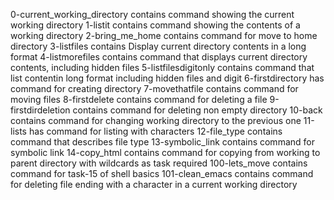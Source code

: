 0-current_working_directory contains command showing the current working directory
1-listit contains command showing the contents of a working directory
2-bring_me_home contains command for move to home directory
3-listfiles contains Display current directory contents in a long format
4-listmorefiles contains command that displays current directory contents, including hidden files
5-listfilesdigitonly contains command that list contentin long format including hidden files and digit
6-firstdirectory has command for creating directory
7-movethatfile contains command for moving files
8-firstdelete contains command for deleting a file
9-firstdirdeletion contains command for deleting non empty directory
10-back contains command for changing working directory to the previous one
11-lists has command for listing with characters
12-file_type contains command that describes file type
13-symbolic_link contains command for symbolic link
14-copy_html contains command for copying from working to parent directory with wildcards as task required
100-lets_move contains command for task-15 of shell basics
101-clean_emacs contains command for deleting file ending with a character in a current working directory

